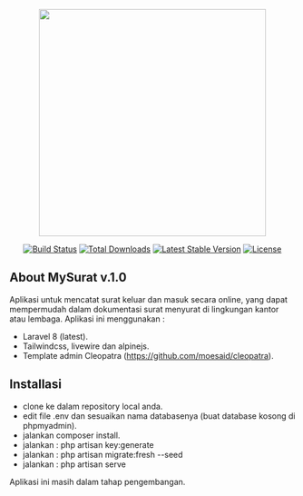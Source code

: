 <p align="center"><a href="https://laravel.com" target="_blank"><img src="https://raw.githubusercontent.com/laravel/art/master/logo-lockup/5%20SVG/2%20CMYK/1%20Full%20Color/laravel-logolockup-cmyk-red.svg" width="400"></a></p>

<p align="center">
<a href="https://travis-ci.org/laravel/framework"><img src="https://travis-ci.org/laravel/framework.svg" alt="Build Status"></a>
<a href="https://packagist.org/packages/laravel/framework"><img src="https://img.shields.io/packagist/dt/laravel/framework" alt="Total Downloads"></a>
<a href="https://packagist.org/packages/laravel/framework"><img src="https://img.shields.io/packagist/v/laravel/framework" alt="Latest Stable Version"></a>
<a href="https://packagist.org/packages/laravel/framework"><img src="https://img.shields.io/packagist/l/laravel/framework" alt="License"></a>
</p>

## About MySurat v.1.0

Aplikasi untuk mencatat surat keluar dan masuk secara online, yang dapat mempermudah dalam dokumentasi surat menyurat di lingkungan kantor atau lembaga. Aplikasi ini menggunakan :

- Laravel 8 (latest).
- Tailwindcss, livewire dan alpinejs.
- Template admin Cleopatra (https://github.com/moesaid/cleopatra).


## Installasi
- clone ke dalam repository local anda.
- edit file .env dan sesuaikan nama databasenya (buat database kosong di phpmyadmin).
- jalankan composer install.
- jalankan : php artisan key:generate
- jalankan : php artisan migrate:fresh --seed
- jalankan : php artisan serve

Aplikasi ini masih dalam tahap pengembangan.
